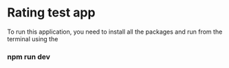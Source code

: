 # Rating test app

To run this application, you need to install all the packages and run from the terminal using the

### npm run dev
